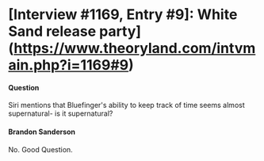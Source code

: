 # [Interview #1169, Entry #9]: White Sand release party](https://www.theoryland.com/intvmain.php?i=1169#9)

#### Question

Siri mentions that Bluefinger's ability to keep track of time seems almost supernatural- is it supernatural?

#### Brandon Sanderson

No. Good Question.

